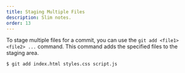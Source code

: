 ```yaml
---
title: Staging Multiple Files
description: Slim notes.
order: 13
---
```


To stage multiple files for a commit, you can use the `git add <file1> <file2> ...` command. This command adds the specified files to the staging area.

```bash
$ git add index.html styles.css script.js
```
